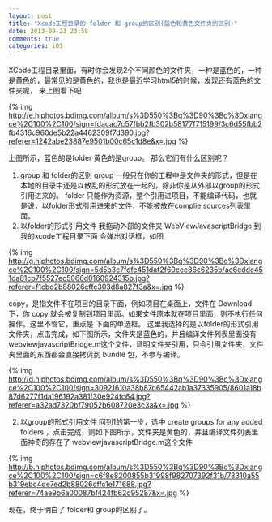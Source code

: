 ```yaml
---
layout: post
title: "Xcode工程目录的 folder 和 group的区别(蓝色和黄色文件夹的区别)"
date: 2013-09-23 23:58
comments: true
categories: iOS
---
```


XCode工程目录里面，有时你会发现2个不同颜色的文件夹，一种是蓝色的，一种是黄色的，最常见的是黄色的，我也是最近学习html5的时候，发现还有蓝色的文件夹呢，
来上图看下吧

{% img http://e.hiphotos.bdimg.com/album/s%3D550%3Bq%3D90%3Bc%3Dxiangce%2C100%2C100/sign=fdacac7c57fbb2fb302b58177f715199/3c6d55fbb2fb4316c960de5b22a4462309f7d390.jpg?referer=1242abe23887e9501b00c65c1d8e&x=.jpg %}

 上图所示，蓝色的是folder 黄色的是group。 那么它们有什么区别呢？
1. group 和 folder的区别
group 一般只在你的工程中是文件夹的形式，但是在本地的目录中还是以散乱的形式放在一起的，除非你是从外部以group的形式引用进来的。
folder 只能作为资源，整个引用进项目，不能编译代码，也就是说，以folder形式引用进来的文件，不能被放在complie sources列表里面。
2. 以folder的形式引用文件
我拖动外部的文件夹 WebViewJavascriptBridge 到我的xcode工程目录下面
会弹出对话框，如图

{% img http://g.hiphotos.bdimg.com/album/s%3D550%3Bq%3D90%3Bc%3Dxiangce%2C100%2C100/sign=5d5b3c7fdfc451daf2f60cee86c6235b/ac6eddc451da81cb7f5527ec5066d0160924315b.jpg?referer=f1cbd2b88026cffc303d8a827f3a&x=.jpg %}


copy，是指文件不在项目的目录下面，例如项目在桌面上，文件在 Download 下，你 copy 就会被复制到项目里面。如果文件原本就在项目里面，则不执行任何操作。这里不管它，重点是 下面的单选框。
这里我选择的是以folder的形式引用文件夹，点击完成，如下图所示，文件夹是蓝色的，并且编译文件列表里面没有 webviewjavascriptBridge.m这个文件，证明文件夹引用，只会引用文件夹，文件夹里面的东西都会直接拷贝到 bundle 包，不参与编译。

{% img http://d.hiphotos.bdimg.com/album/s%3D550%3Bq%3D90%3Bc%3Dxiangce%2C100%2C100/sign=30921610a38b87d65442ab1a37335905/8601a18b87d6277f1da196192a381f30e924fc64.jpg?referer=a32ad7320bf79052b608720e3c3a&x=.jpg %}

2. 以group的形式引用文件
回到1的第一步，选中 create groups for any added folders ，点击完成，则如下图所示，文件夹是黄色的，并且编译文件列表里面神奇的存在了 webviewjavascriptBridge.m这个文件


{% img http://b.hiphotos.bdimg.com/album/s%3D550%3Bq%3D90%3Bc%3Dxiangce%2C100%2C100/sign=c6f8e8200855b31998f982707392f31b/78310a55b319ebc4de7ed2b88026cffc1e171688.jpg?referer=74ae9b6a00087bf424fb62d95287&x=.jpg %}


现在，终于明白了 folder和 group的区别了。